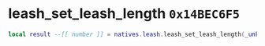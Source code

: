 # leash_set_leash_length `0x14BEC6F5`

```lua
local result --[[ number ]] = natives.leash.leash_set_leash_length(_unk0 --[[ number ]], _unk1 --[[ number ]])
```